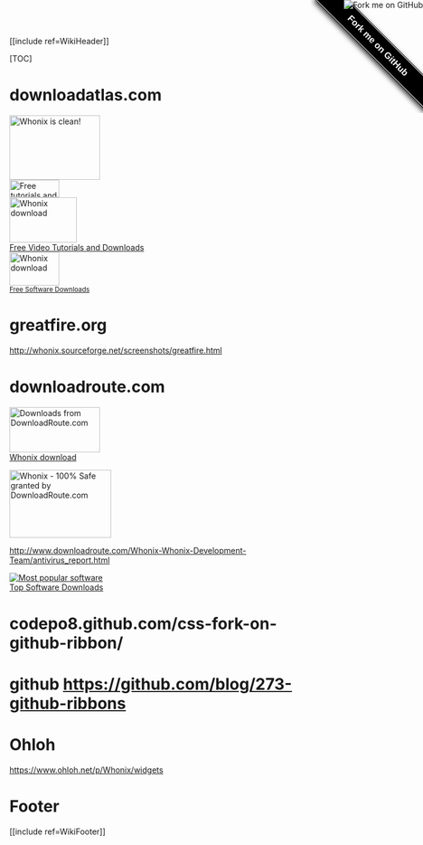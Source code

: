 [[include ref=WikiHeader]]

[TOC]

# downloadatlas.com

<div><a href="http://www.downloadatlas.com/"><img src="http://www.downloadatlas.com/clean-awards/whonix-by-whonix-development-team.png" style="border:none;" width="160" height="114" alt="Whonix is clean!" /></a></div>

<div><a href="http://www.downloadatlas.com/"><img src="http://www.downloadatlas.com/images/downloadatlas_safe_88x31b.png" style="border:none;" width="88" height="31" alt="Free tutorials and 100% safe downloads" /></a></div>

<div><a href="http://www.downloadatlas.com/open-source-2edd8edf.html"><img src="http://www.downloadatlas.com/images/get_from_downloadatlas_blue.png" style="border:none;" width="119" height="80" alt="Whonix download" title="Whonix download" /></a><br /><a href="http://www.downloadatlas.com/">Free Video Tutorials and Downloads</a></div>

<div><a href="http://www.downloadatlas.com/open-source-2edd8edf.html"><img src="http://www.downloadatlas.com/images/get_from_downloadatlas_orange_small.png" style="border:none;" width="88" height="59" alt="Whonix download" title="Whonix download" /></a><br /><small><a href="http://www.downloadatlas.com/">Free Software Downloads</a></small></div>

# greatfire.org #
<script src="https://en.greatfire.org/gf_widget" type="text/javascript"></script>

http://whonix.sourceforge.net/screenshots/greatfire.html

# downloadroute.com #

<p><a href="http://www.downloadroute.com/Whonix-Whonix-Development-Team.html"><img src="http://www.downloadroute.com/images/download-buttons/Whonix-Whonix-Development-Team.png" border="0" width="160" height="80" alt="Downloads from DownloadRoute.com"><br>Whonix download</a></p>

<a href="http://www.downloadroute.com/Whonix-Whonix-Development-Team.html"><img src="http://www.downloadroute.com/images/av-awards/Whonix-Whonix-Development-Team.png" style="border:none;" width="180" height="120" alt="Whonix - 100% Safe granted by DownloadRoute.com"></a>

http://www.downloadroute.com/Whonix-Whonix-Development-Team/antivirus_report.html

<p><a href="http://www.downloadroute.com/"><img src="http://www.downloadroute.com/images/dr_88x31_blue.png" alt="Most popular software" border="0"></a><br /><a href="http://www.downloadroute.com">Top Software Downloads</a></p>

# codepo8.github.com/css-fork-on-github-ribbon/

<style>#forkongithub a{background:#000;color:#fff;text-decoration:none;font-family:arial, sans-serif;text-align:center;font-weight:bold;padding:5px 40px;font-size:1rem;line-height:2rem;position:relative;transition:0.5s;}#forkongithub a:hover{background:#060;color:#fff;}#forkongithub a::before,#forkongithub a::after{content:"";width:100%;display:block;position:absolute;top:1px;left:0;height:1px;background:#fff;}#forkongithub a::after{bottom:1px;top:auto;}@media screen and (min-width:800px){#forkongithub{position:absolute;display:block;top:0;right:0;width:200px;overflow:hidden;height:200px;}#forkongithub a{width:200px;position:absolute;top:60px;right:-60px;transform:rotate(45deg);-webkit-transform:rotate(45deg);box-shadow:4px 4px 10px rgba(0,0,0,0.8);}}</style><span id="forkongithub"><a href="https://github.com/adrelanos/Whonix">Fork me on GitHub</a></span>

# github https://github.com/blog/273-github-ribbons

<a href="https://github.com/Whonix"><img style="position: absolute; top: 0; right: 0; border: 0;" src="https://s3.amazonaws.com/github/ribbons/forkme_right_red_aa0000.png" alt="Fork me on GitHub"></a>

# Ohloh

https://www.ohloh.net/p/Whonix/widgets

<script type="text/javascript" src="http://www.ohloh.net/p/641038/widgets/project_users_logo.js"></script>

<script type="text/javascript" src="http://www.ohloh.net/p/641038/widgets/project_users.js?style=green"></script>

<script type="text/javascript" src="http://www.ohloh.net/p/641038/widgets/project_partner_badge.js"></script>

<script type="text/javascript" src="http://www.ohloh.net/p/641038/widgets/project_languages.js"></script>

<script type="text/javascript" src="http://www.ohloh.net/p/641038/widgets/project_factoids_stats.js"></script>

<script type="text/javascript" src="http://www.ohloh.net/p/641038/widgets/project_factoids.js"></script>

<script type="text/javascript" src="http://www.ohloh.net/p/641038/widgets/project_cocomo.js"></script>

<script type="text/javascript" src="http://www.ohloh.net/p/641038/widgets/project_basic_stats.js"></script>

<script type="text/javascript" src="http://www.ohloh.net/p/641038/widgets/project_browse_code.js"></script>

<script type="text/javascript" src="http://www.ohloh.net/p/641038/widgets/project_search_code.js"></script>



# Footer #
[[include ref=WikiFooter]]